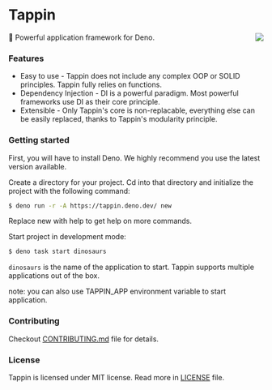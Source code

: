 # Tappin

<img src="https://deno.land/x/tappin@0.3.0/media/minilogo.png" align="right" />
🦖 Powerful application framework for Deno.

### Features

- Easy to use - Tappin does not include any complex OOP or SOLID principles.
  Tappin fully relies on functions.
- Dependency Injection - DI is a powerful paradigm. Most powerful frameworks use
  DI as their core principle.
- Extensible - Only Tappin's core is non-replacable, everything else can be
  easily replaced, thanks to Tappin's modularity principle.

### Getting started

First, you will have to install Deno. We highly recommend you use the latest
version available.

Create a directory for your project. Cd into that directory and initialize the
project with the following command:

```sh
$ deno run -r -A https://tappin.deno.dev/ new
```

Replace new with help to get help on more commands.

Start project in development mode:

```sh
$ deno task start dinosaurs
```

`dinosaurs` is the name of the application to start. Tappin supports multiple
applications out of the box.

note: you can also use TAPPIN_APP environment variable to start application.

### Contributing

Checkout [CONTRIBUTING.md](./CONTRIBUTING.md) file for details.

### License

Tappin is licensed under MIT license. Read more in [LICENSE](./LICENSE) file.
